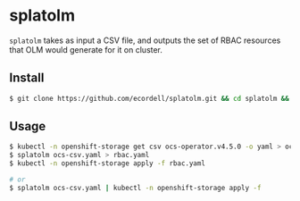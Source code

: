 # splatolm

`splatolm` takes as input a CSV file, and outputs the set of RBAC resources that OLM would generate for it on cluster.

## Install

```sh
$ git clone https://github.com/ecordell/splatolm.git && cd splatolm && go build && go install
```

## Usage

```sh
$ kubectl -n openshift-storage get csv ocs-operator.v4.5.0 -o yaml > ocs-csv.yaml
$ splatolm ocs-csv.yaml > rbac.yaml
$ kubectl -n openshift-storage apply -f rbac.yaml

# or
$ splatolm ocs-csv.yaml | kubectl -n openshift-storage apply -f
```
